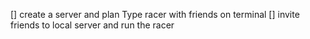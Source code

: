 [] create a server and plan Type racer with friends on terminal
[] invite friends to local server and run the racer